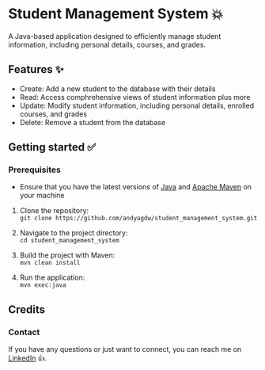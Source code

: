 # Student Management System 💥

A Java-based application designed to efficiently manage student information, including
personal details, courses, and grades.

## Features ✨

- Create: Add a new student to the database with their details
- Read: Access comphrehensive views of student information plus more
- Update: Modify student information, including personal details, enrolled courses, and
  grades
- Delete: Remove a student from the database

## Getting started ✅

### Prerequisites

- Ensure that you have the latest versions of [Java](https://www.oracle.com/uk/java/technologies/downloads/)
and [Apache Maven](https://maven.apache.org/download.cgi) on your machine

1. Clone the repository: <br>
    `git clone https://github.com/andyagdw/student_management_system.git`

2. Navigate to the project directory: <br>
    `cd student_management_system`

3. Build the project with Maven: <br>
    `mvn clean install`

4. Run the application: <br>
    `mvn exec:java`

## Credits
### Contact

If you have any questions or just want to connect, you can reach me on
 [LinkedIn](https://uk.linkedin.com/in/andyagyeidwumah) 👍.

